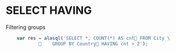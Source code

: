 # SELECT HAVING

Filtering groups
```js
    var res = alasql('SELECT *, COUNT(*) AS cnt FROM City \
                GROUP BY Country HAVING cnt > 2');
```
